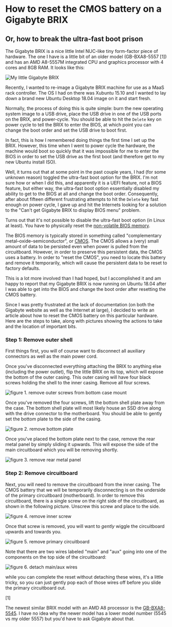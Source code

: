 # How to reset the CMOS battery on a Gigabyte BRIX
## Or, how to break the ultra-fast boot prison

The Gigabyte BRIX is a nice little Intel NUC-like tiny form-factor piece of
hardware. The one I have is a little bit of an older model (GB-BXA8-5557 [1]) and
has an AMD A8-5557M integrated CPU and graphics processor with 4 cores and 8GB
RAM. It looks like this:

![My little Gigabyte BRIX](images/gigabyte-brix.jpg)

Recently, I wanted to re-image a Gigabyte BRIX machine for use as a MaaS rack
controller. The OS I had on there was Xubuntu 15.10 and I wanted to lay down a
brand new Ubuntu Desktop 18.04 image on it and start fresh.

Normally, the process of doing this is quite simple: burn the new operating
system image to a USB drive, place the USB drive in one of the USB ports on the
BRIX, and power-cycle. You should be able to hit the `Delete` key on power
cycle to tell the BRIX to enter the BIOS, at which point you can change the
boot order and set the USB drive to boot first.

In fact, this is how I remembered doing things the first time I set up the
BRIX. However, this time when I went to power cycle the hardware, the machine
would boot so quickly that it was impossible for me to enter the BIOS in order
to set the USB drive as the first boot (and therefore get to my new Ubuntu
install ISO).

Well, it turns out that at some point in the past couple years, I had (for some
unknown reason) toggled the ultra-fast boot option for the BRIX. I'm not sure
how or when I did this, and apparently it is a UEFI feature, not a BIOS
feature, but either way, the ultra-fast boot option essentially disabled my
ability to get to the BIOS at all and change the boot order. Consequently,
after about fifteen different frustrating attempts to hit the `Delete` key fast
enough on power cycle, I gave up and hit the Internets looking for a solution
to the "Can't get Gigabyte BRIX to display BIOS menu" problem.

Turns out that it's not possible to disable the ultra-fast boot option (in
Linux at least). You have to physically reset the [non-volatile BIOS
memory](https://en.wikipedia.org/wiki/Nonvolatile_BIOS_memory).

The BIOS memory is typically stored in something called "complementary
metal–oxide–semiconductor", or [CMOS](https://en.wikipedia.org/wiki/CMOS). The
CMOS allows a (very) small amount of data to be persisted even when power is
pulled from the circuitboard. However, in order to preserve this persistent
data, the CMOS uses a battery. In order to "reset the CMOS", you need to locate
this battery and remove it temporarily, which will cause the persistent data to
be reset to factory defaults.

This is a lot more involved than I had hoped, but I accomplished it and am
happy to report that my Gigabyte BRIX is now running on Ubuntu 18.04 after I
was able to get into the BIOS and change the boot order after resetting the
CMOS battery.

Since I was pretty frustrated at the lack of documentation (on both the
Gigabyte website as well as the Internet at large), I decided to write an
article about how to reset the CMOS battery on this particular hardware. Here
are the steps to take, along with pictures showing the actions to take and the
location of important bits.

### Step 1: Remove outer shell

First things first, you will of course want to disconnect all auxiliary
connectors as well as the main power cord.

Once you've disconnected everything attaching the BRIX to anything else
(including the power outlet), flip the little BRIX on its top, which will
expose the bottom of the outer casing. This outer casing will have four black
screws holding the shell to the inner casing. Remove all four screws.

![figure 1. remove outer screws from bottom case mount](images/gigabyte-brix-remove-outer-screws.jpg)

Once you've removed the four screws, lift the bottom shell plate away from the
case. The bottom shell plate will most likely house an SSD drive along with the
drive connector to the motherboard. You should be able to gently set the bottom
plate to the side of the casing.

![figure 2. remove bottom plate](images/gigabyte-brix-lift-first-shell.jpg)

Once you've placed the bottom plate next to the case, remove the rear metal
panel by simply sliding it upwards. This will expose the side of the main
circuitboard which you will be removing shortly.

![figure 3. remove rear metal panel](images/gigabyte-brix-slide-rear-panel.jpg)

### Step 2: Remove circuitboard

Next, you will need to remove the circuitboard from the inner casing. The CMOS
battery that we will be temporarily disconnecting is on the underside of the
primary circuitboard (motherboard). In order to remove this circuitboard, there
is a single screw on the right side of the circuitboard, as shown in the
following picture. Unscrew this screw and place to the side.

![figure 4. remove inner screw](images/gigabyte-brix-remove-inner-screw.jpg)

Once that screw is removed, you will want to *gently* wiggle the circuitboard
upwards and towards you.

![figure 5. remove primary circuitboard](images/gigabyte-brix-remove-top-circuitboard.jpg)

Note that there are two wires labeled "main" and "aux" going into one of the
components on the top side of the circuitboard:

![figure 6. detach main/aux wires](images/gigabyte-brix-detach-main-aux.jpg)

while you can complete the reset without detaching these wires, it's a little
tricky, so you can just gently pop each of those wires off before you slide the
primary circuitboard out.

[1]

The newest similar BRIX model with an AMD A8 processor is the [GB-BXA8-5545](https://www.gigabyte.com/us/Mini-PcBarebone/GB-BXA8-5545-rev-10).
I have no idea why the newer model has a lower model number (5545 vs my older
5557) but you'd have to ask Gigabyte about that.
